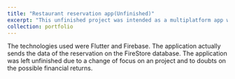 ```yaml
---
title: "Restaurant reservation app(Unfinished)"
excerpt: "This unfinished project was intended as a multiplatform app where the users could reserve a table in the restaurant.  <br/><img src='/images/500x300.png'>"
collection: portfolio
---
```


The technologies used were Flutter and Firebase. The application actually sends the data of the reservation on the FireStore database. The application was left unfinished due to a change of focus on an project and to doubts on the possible financial returns.